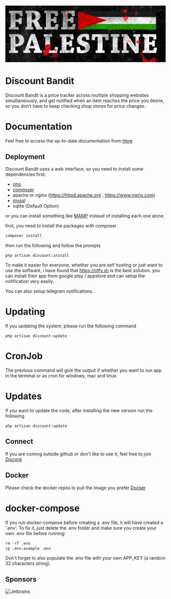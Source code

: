 ![FreePalestine](./extra/palestine.png)

# Discount Bandit
Discount Bandit is a price tracker across multiple shopping websites simultaneously, and get notified when an item reaches the price you desire, so you don't have to keep checking shop stores for price changes.

# Documentation
Feel free to access the up-to-date documentation from [Here](https://discount-bandit.cybrarist.com)

## Deployment
Discount Bandit uses a web interface, so you need to install some dependencies first:
- [php](https://www.php.net)
- [composer](https://getcomposer.org)
- apache or nginx (https://httpd.apache.org , https://www.nginx.com)
- [mysql](https://www.mysql.com)
- sqlite (Default Option)

or you can install something like [MAMP](https://www.mamp.info/en/windows/) instead of installing each one alone. 


first, you need to install the packages with composer
```bash
composer install 
```

then run the following and follow the prompts
```text
php artisan discount:install
```
To make it easier for everyone, whether you are self hosting or just want to use the software, i have found that 
https://ntfy.sh is the best solution. you can install their app from google play / appstore
and can setup the notification very easily.

You can also setup telegram notifications.

# Updating
If you updating the system, please run the following command 

```text
php artisan discount:update
```
# CronJob
The previous command will give the output if whether you want to run app in the terminal or as cron for windows, mac and linux.

# Updates
If you want to update the code, after installing the new version run the following
```text
php artisan discount:update
```
## Connect
If you are coming outside github or don't like to use it, feel free to join [Discord](https://discord.gg/VBMHvH8tuR).


## Docker
Please check the docker repos to pull the image you prefer [Docker](https://hub.docker.com/r/cybrarist/discount-bandit)

# docker-compose

If you run docker-compose before creating a .env file, it will have created a '.env'.
To fix it, just delete the .env folder and make sure you create your own .env file before running:
```
rm -rf .env
cp .env.example .env
```

Don't forget to also populate the .env file with your own APP_KEY (a random 32 characters string).

## Sponsors
![Jetbrains](https://resources.jetbrains.com/storage/products/company/brand/logos/jb_beam.svg)
